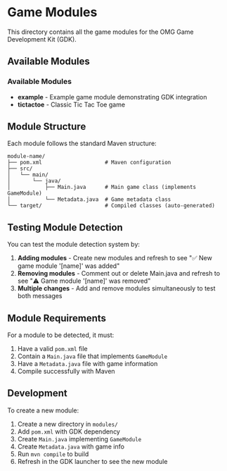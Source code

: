 # Game Modules

This directory contains all the game modules for the OMG Game Development Kit (GDK).

## Available Modules

### Available Modules
- **example** - Example game module demonstrating GDK integration
- **tictactoe** - Classic Tic Tac Toe game

## Module Structure

Each module follows the standard Maven structure:

```
module-name/
├── pom.xml                    # Maven configuration
├── src/
│   └── main/
│       └── java/
│           ├── Main.java      # Main game class (implements GameModule)
│           └── Metadata.java  # Game metadata class
└── target/                    # Compiled classes (auto-generated)
```

## Testing Module Detection

You can test the module detection system by:

1. **Adding modules** - Create new modules and refresh to see "✅ New game module '[name]' was added"
2. **Removing modules** - Comment out or delete Main.java and refresh to see "⚠️ Game module '[name]' was removed"
3. **Multiple changes** - Add and remove modules simultaneously to test both messages

## Module Requirements

For a module to be detected, it must:

1. Have a valid `pom.xml` file
2. Contain a `Main.java` file that implements `GameModule`
3. Have a `Metadata.java` file with game information
4. Compile successfully with Maven

## Development

To create a new module:

1. Create a new directory in `modules/`
2. Add `pom.xml` with GDK dependency
3. Create `Main.java` implementing `GameModule`
4. Create `Metadata.java` with game info
5. Run `mvn compile` to build
6. Refresh in the GDK launcher to see the new module 